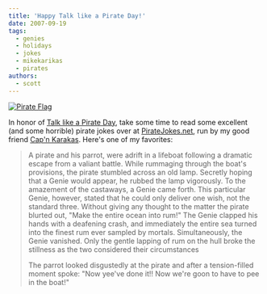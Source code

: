 ```yaml
---
title: 'Happy Talk like a Pirate Day!'
date: 2007-09-19
tags:
  - genies
  - holidays
  - jokes
  - mikekarikas
  - pirates
authors:
  - scott
---
```


[![Pirate Flag](/images/1407558031_362558fae9.jpg)](http://www.flickr.com/photos/spaceninja/1407558031/)

In honor of [Talk like a Pirate Day](http://www.talklikeapirate.com/), take some time to read some excellent (and some horrible) pirate jokes over at [PirateJokes.net](http://piratejokes.net/), run by my good friend [Cap'n Karakas](http://mike.karikas.com/). Here's one of my favorites:

> A pirate and his parrot, were adrift in a lifeboat following a dramatic escape from a valiant battle. While rummaging through the boat's provisions, the pirate stumbled across an old lamp. Secretly hoping that a Genie would appear, he rubbed the lamp vigorously. To the amazement of the castaways, a Genie came forth. This particular Genie, however, stated that he could only deliver one wish, not the standard three. Without giving any thought to the matter the pirate blurted out, "Make the entire ocean into rum!" The Genie clapped his hands with a deafening crash, and immediately the entire sea turned into the finest rum ever sampled by mortals. Simultaneously, the Genie vanished. Only the gentle lapping of rum on the hull broke the stillness as the two considered their circumstances
>
> The parrot looked disgustedly at the pirate and after a tension-filled moment spoke: "Now yee've done it!! Now we're goon to have to pee in the boat!"
